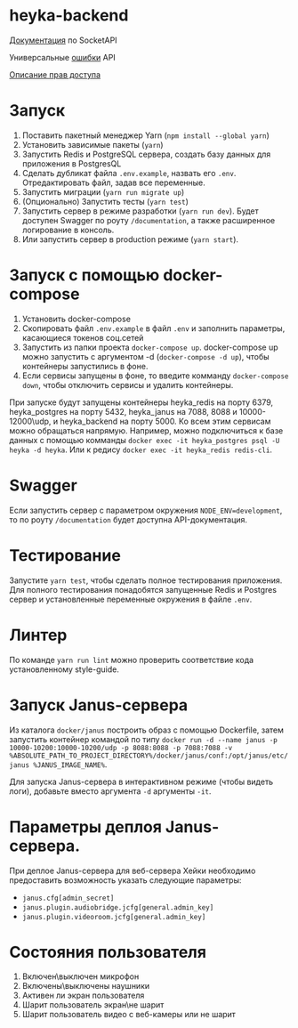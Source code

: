 # heyka-backend

[Документация](docs/socket-api.md) по SocketAPI

Универсальные [ошибки](docs/common-errors.md) API

[Описание прав доступа](docs/permission-list.md)

# Запуск

1. Поставить пакетный менеджер Yarn (`npm install --global yarn`)
2. Установить зависимые пакеты (`yarn`)
3. Запустить Redis и PostgreSQL сервера, создать базу данных для приложения в PostgresQL
4. Сделать дубликат файла `.env.example`, назвать его `.env`. Отредактировать файл, задав все переменные.
5. Запустить миграции (`yarn run migrate up`)
6. (Опционально) Запустить тесты (`yarn test`)
7. Запустить сервер в режиме разработки (`yarn run dev`). Будет доступен Swagger по роуту `/documentation`, а также расширенное логирование в консоль.
8. Или запустить сервер в production режиме (`yarn start`).

# Запуск с помощью docker-compose

1. Установить docker-compose
2. Скопировать файл `.env.example` в файл `.env` и заполнить параметры, касающиеся токенов соц.сетей
3. Запустить из папки проекта `docker-compose up`. docker-compose up можно запустить с аргументом -d (`docker-compose -d up`), чтобы контейнеры запустились в фоне.
4. Если сервисы запущены в фоне, то введите комманду `docker-compose down`, чтобы отключить сервисы и удалить контейнеры.

При запуске будут запущены контейнеры heyka_redis на порту 6379, heyka_postgres на порту 5432, heyka_janus на 7088, 8088 и 10000-12000\udp, и heyka_backend на порту 5000. Ко всем этим сервисам можно обращаться напрямую. Например, можно подключиться к базе данных с помощью комманды `docker exec -it heyka_postgres psql -U heyka -d heyka`. Или к редису `docker exec -it heyka_redis redis-cli`.

# Swagger

Если запустить сервер с параметром окружения `NODE_ENV=development`, то по роуту `/documentation` будет доступна API-документация.

# Тестирование

Запустите `yarn test`, чтобы сделать полное тестирования приложения. Для полного тестирования понадобятся запущенные Redis и Postgres сервер и установленные переменные окружения в файле `.env`.

# Линтер

По команде `yarn run lint` можно проверить соответствие кода установленному style-guide.

# Запуск Janus-сервера

Из каталога `docker/janus` построить образ с помощью Dockerfile, затем запустить контейнер командой по типу `docker run -d --name janus -p 10000-10200:10000-10200/udp -p 8088:8088 -p 7088:7088 -v %ABSOLUTE_PATH_TO_PROJECT_DIRECTORY%/docker/janus/conf:/opt/janus/etc/janus %JANUS_IMAGE_NAME%`.

Для запуска Janus-сервера в интерактивном режиме (чтобы видеть логи), добавьте вместо аргумента `-d` аргументы `-it`.

# Параметры деплоя Janus-сервера.

При деплое Janus-сервера для веб-сервера Хейки необходимо предоставить возможность указать следующие параметры:
- `janus.cfg[admin_secret]`
- `janus.plugin.audiobridge.jcfg[general.admin_key]`
- `janus.plugin.videoroom.jcfg[general.admin_key]`

# Состояния пользователя

1. Включен\выключен микрофон
2. Включены\выключены наушники
3. Активен ли экран пользователя
4. Шарит пользователь экран\не шарит
5. Шарит пользователь видео с веб-камеры или не шарит
